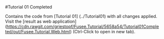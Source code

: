 #Tutorial 01 Completed

Contains the code from [Tutorial 01] (../Tutorial01) with all changes applied. Visit the [result as web application]
(https://cdn.rawgit.com/griestopf/Fusee.Tutorial/5658a54/Tutorial01Completed/out/Fusee.Tutorial.Web.html) (Ctrl-Click to open in new tab).

